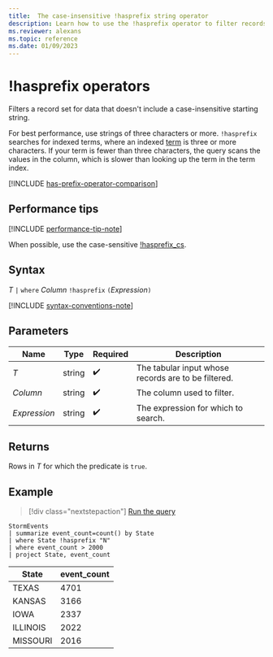 ```yaml
---
title:  The case-insensitive !hasprefix string operator
description: Learn how to use the !hasprefix operator to filter records for data that doesn't include a case-insensitive prefix.
ms.reviewer: alexans
ms.topic: reference
ms.date: 01/09/2023
---
```

# !hasprefix operators

Filters a record set for data that doesn't include a case-insensitive starting string.

For best performance, use strings of three characters or more. `!hasprefix` searches for indexed terms, where an indexed [term](datatypes-string-operators.md#what-is-a-term) is three or more characters. If your term is fewer than three characters, the query scans the values in the column, which is slower than looking up the term in the term index.

[!INCLUDE [has-prefix-operator-comparison](../../includes/has-prefix-operator-comparison.md)]

## Performance tips

[!INCLUDE [performance-tip-note](../../includes/performance-tip-note.md)]

When possible, use the case-sensitive [!hasprefix_cs](not-hasprefix-cs-operator.md).

## Syntax

*T* `|` `where` *Column* `!hasprefix` `(`*Expression*`)`

[!INCLUDE [syntax-conventions-note](../../includes/syntax-conventions-note.md)]

## Parameters

| Name | Type | Required | Description |
|--|--|--|--|
| *T* | string |  :heavy_check_mark: | The tabular input whose records are to be filtered.|
| *Column* | string |  :heavy_check_mark: | The column used to filter.|
| *Expression* | string |  :heavy_check_mark: | The expression for which to search.|

## Returns

Rows in *T* for which the predicate is `true`.

## Example

> [!div class="nextstepaction"]
> <a href="https://dataexplorer.azure.com/clusters/help/databases/Samples?query=H4sIAAAAAAAAAwsuyS/KdS1LzSsp5qpRKC7NzU0syqxKVUgFCcUn55fmldiCSQ1NhaRKheCSxJJUoMLyjNSiVAhPQTEjsbigKDUts0JByU8JLolkgoKdgpGBgQFQqqAoPys1uQSiUwdZDQCJ3wPtiQAAAA==" target="_blank">Run the query</a>

```kusto
StormEvents
| summarize event_count=count() by State
| where State !hasprefix "N"
| where event_count > 2000
| project State, event_count
```

|State|event_count|
|-----|-----------|
|TEXAS|4701|
|KANSAS|3166|
|IOWA|2337|
|ILLINOIS|2022|
|MISSOURI|2016|
